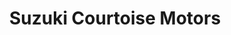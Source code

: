 ---
title: "Suzuki Courtoise Motors"
url: /villaines-sous-bois/suzuki-courtoise-motors/
shop: voiture
---